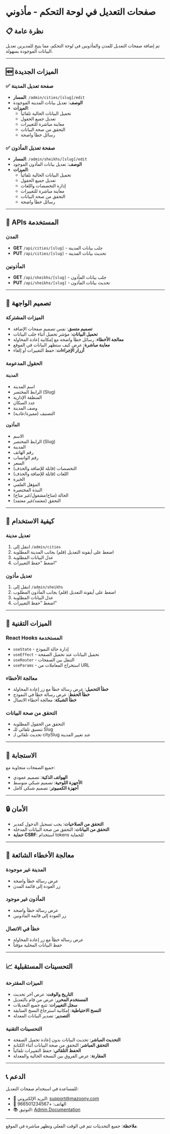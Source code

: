 # صفحات التعديل في لوحة التحكم - مأذوني

## 📋 نظرة عامة

تم إضافة صفحات التعديل للمدن والمأذونين في لوحة التحكم، مما يتيح للمديرين تعديل البيانات الموجودة بسهولة.

---

## 🆕 الميزات الجديدة

### ✅ صفحة تعديل المدينة
- **المسار**: `/admin/cities/[slug]/edit`
- **الوصف**: تعديل بيانات المدينة الموجودة
- **الميزات**:
  - تحميل البيانات الحالية تلقائياً
  - تعديل جميع الحقول
  - معاينة مباشرة للتغييرات
  - التحقق من صحة البيانات
  - رسائل خطأ واضحة

### ✅ صفحة تعديل المأذون
- **المسار**: `/admin/sheikhs/[slug]/edit`
- **الوصف**: تعديل بيانات المأذون الموجود
- **الميزات**:
  - تحميل البيانات الحالية تلقائياً
  - تعديل جميع الحقول
  - إدارة التخصصات واللغات
  - معاينة مباشرة للتغييرات
  - التحقق من صحة البيانات
  - رسائل خطأ واضحة

---

## 🔗 APIs المستخدمة

### المدن
- **GET** `/api/cities/[slug]` - جلب بيانات المدينة
- **PUT** `/api/cities/[slug]` - تحديث بيانات المدينة

### المأذونين
- **GET** `/api/sheikhs/[slug]` - جلب بيانات المأذون
- **PUT** `/api/sheikhs/[slug]` - تحديث بيانات المأذون

---

## 🎨 تصميم الواجهة

### الميزات المشتركة
- **تصميم متسق**: نفس تصميم صفحات الإضافة
- **تحميل البيانات**: مؤشر تحميل أثناء جلب البيانات
- **معالجة الأخطاء**: رسائل خطأ واضحة مع إمكانية إعادة المحاولة
- **معاينة مباشرة**: عرض كيف ستظهر البيانات في الموقع
- **أزرار الإجراءات**: حفظ التغييرات أو إلغاء

### الحقول المدعومة

#### المدينة
- اسم المدينة
- الرابط المختصر (Slug)
- المنطقة الإدارية
- عدد السكان
- وصف المدينة
- التصنيف (مميزة/عادية)

#### المأذون
- الاسم
- الرابط المختصر (Slug)
- المدينة
- رقم الهاتف
- رقم الواتساب
- السعر
- التخصصات (قابلة للإضافة والحذف)
- اللغات (قابلة للإضافة والحذف)
- الخبرة
- المؤهل العلمي
- النبذة المختصرة
- الحالة (متاح/مشغول/غير متاح)
- التحقق (معتمد/غير معتمد)

---

## 🚀 كيفية الاستخدام

### تعديل مدينة
1. انتقل إلى `/admin/cities`
2. اضغط على أيقونة التعديل (قلم) بجانب المدينة المطلوبة
3. عدل البيانات المطلوبة
4. اضغط "حفظ التغييرات"

### تعديل مأذون
1. انتقل إلى `/admin/sheikhs`
2. اضغط على أيقونة التعديل (قلم) بجانب المأذون المطلوب
3. عدل البيانات المطلوبة
4. اضغط "حفظ التغييرات"

---

## 🔧 الميزات التقنية

### React Hooks المستخدمة
- `useState` - إدارة حالة النموذج
- `useEffect` - تحميل البيانات عند تحميل الصفحة
- `useRouter` - التنقل بين الصفحات
- `useParams` - استخراج المعاملات من URL

### معالجة الأخطاء
- **خطأ التحميل**: عرض رسالة خطأ مع زر إعادة المحاولة
- **خطأ الحفظ**: عرض رسالة خطأ في النموذج
- **خطأ الشبكة**: معالجة أخطاء الاتصال

### التحقق من صحة البيانات
- التحقق من الحقول المطلوبة
- تنسيق تلقائي للـ Slug
- تحديث تلقائي لـ citySlug عند تغيير المدينة

---

## 📱 الاستجابة

جميع الصفحات متجاوبة مع:
- **الهواتف الذكية**: تصميم عمودي
- **الأجهزة اللوحية**: تصميم شبكي متوسط
- **أجهزة الكمبيوتر**: تصميم شبكي كامل

---

## 🔒 الأمان

- **التحقق من الصلاحيات**: يجب تسجيل الدخول كمدير
- **التحقق من البيانات**: التحقق من صحة البيانات المدخلة
- **حماية CSRF**: استخدام tokens للحماية

---

## 🐛 معالجة الأخطاء الشائعة

### المدينة غير موجودة
- عرض رسالة خطأ واضحة
- زر العودة إلى قائمة المدن

### المأذون غير موجود
- عرض رسالة خطأ واضحة
- زر العودة إلى قائمة المأذونين

### خطأ في الاتصال
- عرض رسالة خطأ مع زر إعادة المحاولة
- حفظ البيانات المحلية مؤقتاً

---

## 📈 التحسينات المستقبلية

### الميزات المقترحة
- **التاريخ والوقت**: عرض آخر تحديث
- **المستخدم المحرر**: عرض من قام بالتعديل
- **سجل التغييرات**: تتبع جميع التعديلات
- **النسخ الاحتياطية**: إمكانية استرجاع النسخ السابقة
- **التصدير**: تصدير البيانات المعدلة

### التحسينات التقنية
- **التحديث المباشر**: تحديث البيانات بدون إعادة تحميل الصفحة
- **التحقق المباشر**: التحقق من صحة البيانات أثناء الكتابة
- **الحفظ التلقائي**: حفظ التغييرات تلقائياً
- **المقارنة**: عرض الفروق بين النسخة الحالية والمعدلة

---

## 📞 الدعم

للمساعدة في استخدام صفحات التعديل:
- 📧 البريد الإلكتروني: support@mazoony.com
- 📱 الهاتف: +966501234567
- 📚 التوثيق: [Admin Documentation](https://docs.mazoony.com/admin)

---

**ملاحظة**: جميع التحديثات تتم في الوقت الفعلي وتظهر مباشرة في الموقع.
